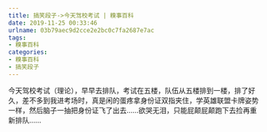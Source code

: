 ```yaml
---
title: 搞笑段子->今天驾校考试 | 糗事百科
date: 2019-11-25 00:33:46
urlname: 03b79aec9d2cce2e2bc0c7fa2687e7ac
tags: 
- 糗事百科
categories:
- 糗事百科
- 搞笑段子
---
```

今天驾校考试（理论），早早去排队，考试在五楼，队伍从五楼排到一楼，排了好久，差不多到我进考场时，真是闲的蛋疼拿身份证双指夹住，学英雄联盟卡牌姿势一样，然后脑子一抽把身份证飞了出去……欲哭无泪，只能屁颠屁颠跑下去捡再重新排队……


